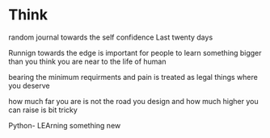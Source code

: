 # Think
random journal towards the self confidence
Last twenty days


Runnign towards the edge is important for people to learn something bigger than you think you are near to the life of human

bearing the minimum requirments and pain is treated as legal things where you deserve


how much far you are is not the road you design and how much higher you can raise is bit tricky


Python- LEArning something new



